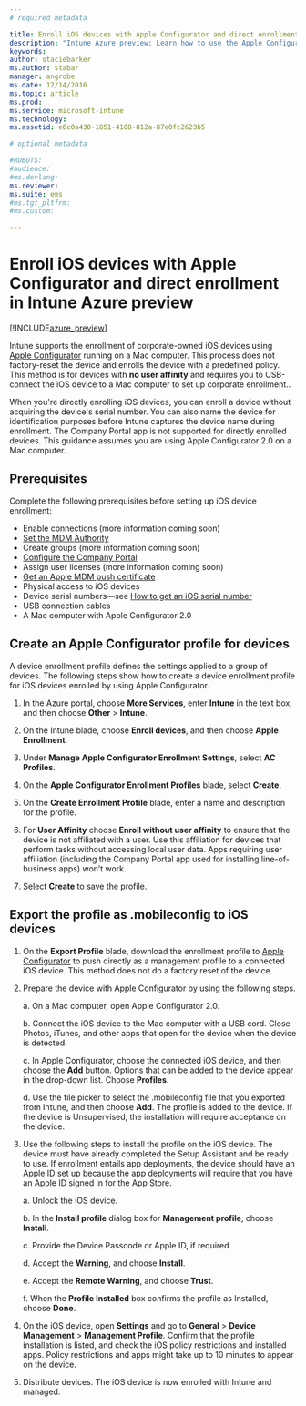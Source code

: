 ```yaml
---
# required metadata

title: Enroll iOS devices with Apple Configurator and direct enrollment | Intune Azure preview | Microsoft Docs
description: "Intune Azure preview: Learn how to use the Apple Configurator to enroll corporate-owned iOS devices with direct enrollment."
keywords:
author: staciebarker
ms.author: stabar
manager: angrobe
ms.date: 12/14/2016
ms.topic: article
ms.prod:
ms.service: microsoft-intune
ms.technology:
ms.assetid: e6c0a430-1851-4108-812a-87e0fc2623b5

# optional metadata

#ROBOTS:
#audience:
#ms.devlang:
ms.reviewer:
ms.suite: ems
#ms.tgt_pltfrm:
#ms.custom:

---
```


# Enroll iOS devices with Apple Configurator and direct enrollment in Intune Azure preview

[!INCLUDE[azure_preview](../includes/azure_preview.md)]

Intune supports the enrollment of corporate-owned iOS devices using [Apple Configurator](https://itunes.apple.com/us/app/apple-configurator-2/id1037126344?mt=12) running on a Mac computer. This process does not factory-reset the device and enrolls the device with a predefined policy. This method is for devices with **no user affinity** and requires you to USB-connect the iOS device to a Mac computer to set up corporate enrollment..  

When you're directly enrolling iOS devices, you can enroll a device without acquiring the device's serial number. You can also name the device for identification purposes before Intune captures the device name during enrollment. The Company Portal app is not supported for directly enrolled devices. This guidance assumes you are using Apple Configurator 2.0 on a Mac computer.

## Prerequisites

Complete the following prerequisites before setting up iOS device enrollment:

- Enable connections (more information coming soon)
- [Set the MDM Authority](set-mdm-authority.md)
- Create groups (more information coming soon)
- [Configure the Company Portal](/intune-azure/manage-apps/company-portal-app.md)
- Assign user licenses (more information coming soon)
- [Get an Apple MDM push certificate](get-an-apple-mdm-push-certificate.md)
- Physical access to iOS devices
- Device serial numbers—see [How to get an iOS serial number](https://support.apple.com/en-us/HT204308)
- USB connection cables
- A Mac computer with Apple Configurator 2.0

## Create an Apple Configurator profile for devices

A device enrollment profile defines the settings applied to a group of devices. The following steps show how to create a device enrollment profile for iOS devices enrolled by using Apple Configurator.

1. In the Azure portal, choose **More Services**, enter **Intune** in the text box, and then choose **Other** > **Intune**.

2. On the Intune blade, choose **Enroll devices**, and then choose **Apple Enrollment**.

3. Under **Manage Apple Configurator Enrollment Settings**, select **AC Profiles**.

4. On the **Apple Configurator Enrollment Profiles** blade, select **Create**.

5. On the **Create Enrollment Profile** blade, enter a name and description for the profile.

6. For **User Affinity** choose **Enroll without user affinity** to ensure that the device is not affiliated with a user. Use this affiliation for devices that perform tasks without accessing local user data. Apps requiring user affiliation (including the Company Portal app used for installing line-of-business apps) won’t work.

7. Select **Create** to save the profile.

## Export the profile as .mobileconfig to iOS devices

1. On the **Export Profile** blade, download the enrollment profile to [Apple Configurator](https://itunes.apple.com/us/app/apple-configurator-2/id1037126344?mt=12) to push directly as a management profile to a connected iOS device. This method does not do a factory reset of the device.

2. Prepare the device with Apple Configurator by using the following steps.

   a. On a Mac computer, open Apple Configurator 2.0.

   b. Connect the iOS device to the Mac computer with a USB cord. Close Photos, iTunes, and other apps that open for the device when the device is detected.

   c. In Apple Configurator, choose the connected iOS device, and then choose the **Add** button. Options that can be added to the device appear in the drop-down list. Choose **Profiles**.

   d. Use the file picker to select the .mobileconfig file that you exported from Intune, and then choose **Add**. The profile is added to the device. If the device is Unsupervised, the installation will require acceptance on the device.

3. Use the following steps to install the profile on the iOS device. The device must have already completed the Setup Assistant and be ready to use. If enrollment entails app deployments, the device should have an Apple ID set up because the app deployments will require that you have an Apple ID signed in for the App Store.

   a. Unlock the iOS device.

   b. In the **Install profile** dialog box for **Management profile**, choose **Install**.

   c. Provide the Device Passcode or Apple ID, if required.

   d. Accept the **Warning**, and choose **Install**.

   e. Accept the **Remote Warning**, and choose **Trust**.

   f. When the **Profile Installed** box confirms the profile as Installed, choose **Done**.

4. On the iOS device, open **Settings** and go to **General** > **Device Management** > **Management Profile**. Confirm that the profile installation is listed, and check the iOS policy restrictions and installed apps. Policy restrictions and apps might take up to 10 minutes to appear on the device.

5. Distribute devices. The iOS device is now enrolled with Intune and managed.
